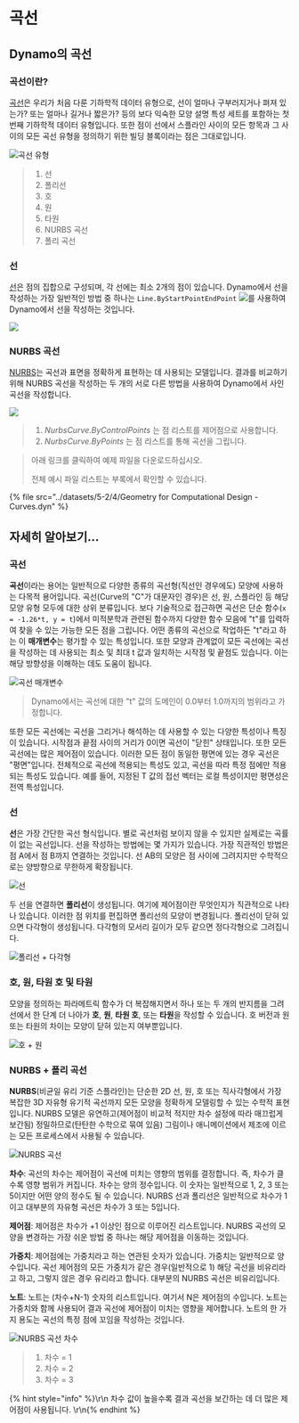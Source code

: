 # 곡선

## Dynamo의 곡선

### 곡선이란?

[곡선](4-curves.md#deep-dive-into...)은 우리가 처음 다룬 기하학적 데이터 유형으로, 선이 얼마나 구부러지거나 펴져 있는가? 또는 얼마나 길거나 짧은가? 등의 보다 익숙한 모양 설명 특성 세트를 포함하는 첫 번째 기하학적 데이터 유형입니다. 또한 점이 선에서 스플라인 사이의 모든 항목과 그 사이의 모든 곡선 유형을 정의하기 위한 빌딩 블록이라는 점은 그대로입니다.

![곡선 유형](../images/5-2/4/CurveTypes.jpg)

> 1. 선
> 2. 폴리선
> 3. 호
> 4. 원
> 5. 타원
> 6. NURBS 곡선
> 7. 폴리 곡선

### 선

[선](4-curves.md#lines)은 점의 집합으로 구성되며, 각 선에는 최소 2개의 점이 있습니다. Dynamo에서 선을 작성하는 가장 일반적인 방법 중 하나는 `Line.ByStartPointEndPoint` ![](images/5-2/4/Linebystartpointendpoint.jpg)를 사용하여 Dynamo에서 선을 작성하는 것입니다.

![](<../images/5-2/4/curves - line by start point end point (1).jpg>)

### NURBS 곡선

[NURBS](4-curves.md#nurbs-+-polycurves)는 곡선과 표면을 정확하게 표현하는 데 사용되는 모델입니다. 결과를 비교하기 위해 NURBS 곡선을 작성하는 두 개의 서로 다른 방법을 사용하여 Dynamo에서 사인 곡선을 작성합니다.

![](../images/5-2/4/curves-NurbsCurves.jpg)

> 1. _NurbsCurve.ByControlPoints_ 는 점 리스트를 제어점으로 사용합니다.
> 2. _NurbsCurve.ByPoints_ 는 점 리스트를 통해 곡선을 그립니다.

> 아래 링크를 클릭하여 예제 파일을 다운로드하십시오.
>
> 전체 예시 파일 리스트는 부록에서 확인할 수 있습니다.

{% file src="../datasets/5-2/4/Geometry for Computational Design - Curves.dyn" %}

## 자세히 알아보기...

### 곡선

**곡선**이라는 용어는 일반적으로 다양한 종류의 곡선형(직선인 경우에도) 모양에 사용하는 다목적 용어입니다. 곡선(Curve의 "C"가 대문자인 경우)은 선, 원, 스플라인 등 해당 모양 유형 모두에 대한 상위 분류입니다. 보다 기술적으로 접근하면 곡선은 단순 함수(`x = -1.26*t, y = t`)에서 미적분학과 관련된 함수까지 다양한 함수 모음에 "t"를 입력하여 찾을 수 있는 가능한 모든 점을 그립니다. 어떤 종류의 곡선으로 작업하든 "t"라고 하는 이 **매개변수**는 평가할 수 있는 특성입니다. 또한 모양과 관계없이 모든 곡선에는 곡선을 작성하는 데 사용되는 최소 및 최대 t 값과 일치하는 시작점 및 끝점도 있습니다. 이는 해당 방향성을 이해하는 데도 도움이 됩니다.

![곡선 매개변수](../images/5-2/4/CurveParameter.jpg)

> Dynamo에서는 곡선에 대한 "t" 값의 도메인이 0.0부터 1.0까지의 범위라고 가정합니다.

또한 모든 곡선에는 곡선을 그리거나 해석하는 데 사용할 수 있는 다양한 특성이나 특징이 있습니다. 시작점과 끝점 사이의 거리가 0이면 곡선이 "닫힌" 상태입니다. 또한 모든 곡선에는 많은 제어점이 있습니다. 이러한 모든 점이 동일한 평면에 있는 경우 곡선은 "평면"입니다. 전체적으로 곡선에 적용되는 특성도 있고, 곡선을 따라 특정 점에만 적용되는 특성도 있습니다. 예를 들어, 지정된 T 값의 접선 벡터는 로컬 특성이지만 평면성은 전역 특성입니다.

### 선

**선**은 가장 간단한 곡선 형식입니다. 별로 곡선처럼 보이지 않을 수 있지만 실제로는 곡률이 없는 곡선입니다. 선을 작성하는 방법에는 몇 가지가 있습니다. 가장 직관적인 방법은 점 A에서 점 B까지 연결하는 것입니다. 선 AB의 모양은 점 사이에 그려지지만 수학적으로는 양방향으로 무한하게 확장됩니다.

![선](../images/5-2/4/Line.jpg)

두 선을 연결하면 **폴리선**이 생성됩니다. 여기에 제어점이란 무엇인지가 직관적으로 나타나 있습니다. 이러한 점 위치를 편집하면 폴리선의 모양이 변경됩니다. 폴리선이 닫혀 있으면 다각형이 생성됩니다. 다각형의 모서리 길이가 모두 같으면 정다각형으로 그려집니다.

![폴리선 + 다각형](../images/5-2/4/Polyline.jpg)

### 호, 원, 타원 호 및 타원

모양을 정의하는 파라메트릭 함수가 더 복잡해지면서 하나 또는 두 개의 반지름을 그려 선에서 한 단계 더 나아가 **호**, **원**, **타원 호**, 또는 **타원**을 작성할 수 있습니다. 호 버전과 원 또는 타원의 차이는 모양이 닫혀 있는지 여부뿐입니다.

![호 + 원](../images/5-2/4/Arcs+Circles.jpg)

### NURBS + 폴리 곡선

**NURBS**(비균일 유리 기준 스플라인)는 단순한 2D 선, 원, 호 또는 직사각형에서 가장 복잡한 3D 자유형 유기적 곡선까지 모든 모양을 정확하게 모델링할 수 있는 수학적 표현입니다. NURBS 모델은 유연하고(제어점이 비교적 적지만 차수 설정에 따라 매끄럽게 보간됨) 정밀하므로(탄탄한 수학으로 묶여 있음) 그림이나 애니메이션에서 제조에 이르는 모든 프로세스에서 사용될 수 있습니다.

![NURBS 곡선](../images/5-2/4/NURBScurve.jpg)

**차수**: 곡선의 차수는 제어점이 곡선에 미치는 영향의 범위를 결정합니다. 즉, 차수가 클수록 영향 범위가 커집니다. 차수는 양의 정수입니다. 이 숫자는 일반적으로 1, 2, 3 또는 5이지만 어떤 양의 정수도 될 수 있습니다. NURBS 선과 폴리선은 일반적으로 차수가 1이고 대부분의 자유형 곡선은 차수가 3 또는 5입니다.

**제어점**: 제어점은 차수가 +1 이상인 점으로 이루어진 리스트입니다. NURBS 곡선의 모양을 변경하는 가장 쉬운 방법 중 하나는 해당 제어점을 이동하는 것입니다.

**가중치**: 제어점에는 가중치라고 하는 연관된 숫자가 있습니다. 가중치는 일반적으로 양수입니다. 곡선 제어점의 모든 가중치가 같은 경우(일반적으로 1) 해당 곡선을 비유리라고 하고, 그렇지 않은 경우 유리라고 합니다. 대부분의 NURBS 곡선은 비유리입니다.

**노트**: 노트는 (차수+N-1) 숫자의 리스트입니다. 여기서 N은 제어점의 수입니다. 노트는 가중치와 함께 사용되어 결과 곡선에 제어점이 미치는 영향을 제어합니다. 노트의 한 가지 용도는 곡선의 특정 점에 꼬임을 작성하는 것입니다.

![NURBS 곡선 차수](../images/5-2/4/NURBScurve\_Degree.jpg)

> 1. 차수 = 1
> 2. 차수 = 2
> 3. 차수 = 3

{% hint style="info" %}\r\n 차수 값이 높을수록 결과 곡선을 보간하는 데 더 많은 제어점이 사용됩니다. \r\n{% endhint %}
